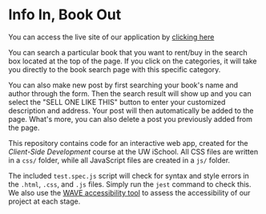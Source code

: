 # Info In, Book Out

You can access the live site of our application by [clicking here](https://haoyangchen.github.io/iinbo/)

You can search a particular book that you want to rent/buy in the search box located at the top of the page. If you click on the categories, it will take you directly to the book search page with this specific category.

You can also make new post by first searching your book's name and author through the form. Then the search result will show up and you can select the "SELL ONE LIKE THIS" button to enter your customized description and address. Your post will then automatically be added to the page. What's more, you can also delete a post you previously added from the page.

This repository contains code for an interactive web app, created for the _Client-Side Development_ course at the UW iSchool. All CSS files are written in a `css/` folder, while all JavaScript files are created in a `js/` folder.

The included `test.spec.js` script will check for syntax and style errors in the `.html`, `.css`, and `.js` files. Simply run the `jest` command to check this. We also use the [WAVE accessibility tool](https://wave.webaim.org/) to assess the accessibility of our project at each stage.